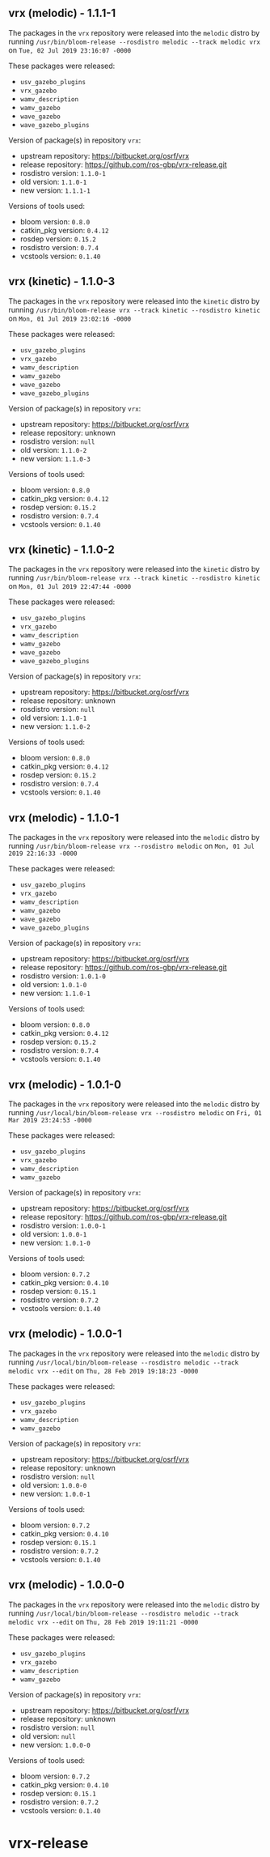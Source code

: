 ## vrx (melodic) - 1.1.1-1

The packages in the `vrx` repository were released into the `melodic` distro by running `/usr/bin/bloom-release --rosdistro melodic --track melodic vrx` on `Tue, 02 Jul 2019 23:16:07 -0000`

These packages were released:
- `usv_gazebo_plugins`
- `vrx_gazebo`
- `wamv_description`
- `wamv_gazebo`
- `wave_gazebo`
- `wave_gazebo_plugins`

Version of package(s) in repository `vrx`:

- upstream repository: https://bitbucket.org/osrf/vrx
- release repository: https://github.com/ros-gbp/vrx-release.git
- rosdistro version: `1.1.0-1`
- old version: `1.1.0-1`
- new version: `1.1.1-1`

Versions of tools used:

- bloom version: `0.8.0`
- catkin_pkg version: `0.4.12`
- rosdep version: `0.15.2`
- rosdistro version: `0.7.4`
- vcstools version: `0.1.40`


## vrx (kinetic) - 1.1.0-3

The packages in the `vrx` repository were released into the `kinetic` distro by running `/usr/bin/bloom-release vrx --track kinetic --rosdistro kinetic` on `Mon, 01 Jul 2019 23:02:16 -0000`

These packages were released:
- `usv_gazebo_plugins`
- `vrx_gazebo`
- `wamv_description`
- `wamv_gazebo`
- `wave_gazebo`
- `wave_gazebo_plugins`

Version of package(s) in repository `vrx`:

- upstream repository: https://bitbucket.org/osrf/vrx
- release repository: unknown
- rosdistro version: `null`
- old version: `1.1.0-2`
- new version: `1.1.0-3`

Versions of tools used:

- bloom version: `0.8.0`
- catkin_pkg version: `0.4.12`
- rosdep version: `0.15.2`
- rosdistro version: `0.7.4`
- vcstools version: `0.1.40`


## vrx (kinetic) - 1.1.0-2

The packages in the `vrx` repository were released into the `kinetic` distro by running `/usr/bin/bloom-release vrx --track kinetic --rosdistro kinetic` on `Mon, 01 Jul 2019 22:47:44 -0000`

These packages were released:
- `usv_gazebo_plugins`
- `vrx_gazebo`
- `wamv_description`
- `wamv_gazebo`
- `wave_gazebo`
- `wave_gazebo_plugins`

Version of package(s) in repository `vrx`:

- upstream repository: https://bitbucket.org/osrf/vrx
- release repository: unknown
- rosdistro version: `null`
- old version: `1.1.0-1`
- new version: `1.1.0-2`

Versions of tools used:

- bloom version: `0.8.0`
- catkin_pkg version: `0.4.12`
- rosdep version: `0.15.2`
- rosdistro version: `0.7.4`
- vcstools version: `0.1.40`


## vrx (melodic) - 1.1.0-1

The packages in the `vrx` repository were released into the `melodic` distro by running `/usr/bin/bloom-release vrx --rosdistro melodic` on `Mon, 01 Jul 2019 22:16:33 -0000`

These packages were released:
- `usv_gazebo_plugins`
- `vrx_gazebo`
- `wamv_description`
- `wamv_gazebo`
- `wave_gazebo`
- `wave_gazebo_plugins`

Version of package(s) in repository `vrx`:

- upstream repository: https://bitbucket.org/osrf/vrx
- release repository: https://github.com/ros-gbp/vrx-release.git
- rosdistro version: `1.0.1-0`
- old version: `1.0.1-0`
- new version: `1.1.0-1`

Versions of tools used:

- bloom version: `0.8.0`
- catkin_pkg version: `0.4.12`
- rosdep version: `0.15.2`
- rosdistro version: `0.7.4`
- vcstools version: `0.1.40`


## vrx (melodic) - 1.0.1-0

The packages in the `vrx` repository were released into the `melodic` distro by running `/usr/local/bin/bloom-release vrx --rosdistro melodic` on `Fri, 01 Mar 2019 23:24:53 -0000`

These packages were released:
- `usv_gazebo_plugins`
- `vrx_gazebo`
- `wamv_description`
- `wamv_gazebo`

Version of package(s) in repository `vrx`:

- upstream repository: https://bitbucket.org/osrf/vrx
- release repository: https://github.com/ros-gbp/vrx-release.git
- rosdistro version: `1.0.0-1`
- old version: `1.0.0-1`
- new version: `1.0.1-0`

Versions of tools used:

- bloom version: `0.7.2`
- catkin_pkg version: `0.4.10`
- rosdep version: `0.15.1`
- rosdistro version: `0.7.2`
- vcstools version: `0.1.40`


## vrx (melodic) - 1.0.0-1

The packages in the `vrx` repository were released into the `melodic` distro by running `/usr/local/bin/bloom-release --rosdistro melodic --track melodic vrx --edit` on `Thu, 28 Feb 2019 19:18:23 -0000`

These packages were released:
- `usv_gazebo_plugins`
- `vrx_gazebo`
- `wamv_description`
- `wamv_gazebo`

Version of package(s) in repository `vrx`:

- upstream repository: https://bitbucket.org/osrf/vrx
- release repository: unknown
- rosdistro version: `null`
- old version: `1.0.0-0`
- new version: `1.0.0-1`

Versions of tools used:

- bloom version: `0.7.2`
- catkin_pkg version: `0.4.10`
- rosdep version: `0.15.1`
- rosdistro version: `0.7.2`
- vcstools version: `0.1.40`


## vrx (melodic) - 1.0.0-0

The packages in the `vrx` repository were released into the `melodic` distro by running `/usr/local/bin/bloom-release --rosdistro melodic --track melodic vrx --edit` on `Thu, 28 Feb 2019 19:11:21 -0000`

These packages were released:
- `usv_gazebo_plugins`
- `vrx_gazebo`
- `wamv_description`
- `wamv_gazebo`

Version of package(s) in repository `vrx`:

- upstream repository: https://bitbucket.org/osrf/vrx
- release repository: unknown
- rosdistro version: `null`
- old version: `null`
- new version: `1.0.0-0`

Versions of tools used:

- bloom version: `0.7.2`
- catkin_pkg version: `0.4.10`
- rosdep version: `0.15.1`
- rosdistro version: `0.7.2`
- vcstools version: `0.1.40`


# vrx-release